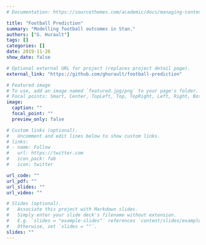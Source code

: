 ```yaml
---
# Documentation: https://sourcethemes.com/academic/docs/managing-content/

title: "Football Prediction"
summary: "Modelling football outcomes in Stan."
authors: ["G. Hurault"]
tags: []
categories: []
date: 2019-11-26
show_date: false

# Optional external URL for project (replaces project detail page).
external_link: "https://github.com/ghurault/football-prediction"

# Featured image
# To use, add an image named `featured.jpg/png` to your page's folder.
# Focal points: Smart, Center, TopLeft, Top, TopRight, Left, Right, BottomLeft, Bottom, BottomRight.
image:
  caption: ""
  focal_point: ""
  preview_only: false

# Custom links (optional).
#   Uncomment and edit lines below to show custom links.
# links:
# - name: Follow
#   url: https://twitter.com
#   icon_pack: fab
#   icon: twitter

url_code: ""
url_pdf: ""
url_slides: ""
url_video: ""

# Slides (optional).
#   Associate this project with Markdown slides.
#   Simply enter your slide deck's filename without extension.
#   E.g. `slides = "example-slides"` references `content/slides/example-slides.md`.
#   Otherwise, set `slides = ""`.
slides: ""
---
```

